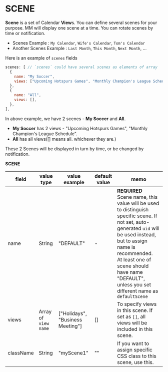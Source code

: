 # SCENE

**Scene** is a set of Calendar **View**s. You can define several scenes for your purpose. MM will display one scene at a time. You can rotate scenes by time or notification.

- Scenes Example : `My Calendar`, `Wife's Calendar`, `Tom's Calendar`
- Another Scenes Example : `Last Month`, `This Month`, `Next Month`, ...

Here is an example of `scenes` fields

```javascript
scenes: [ // `scenes` could have several scenes as elements of array
  {
    name: "My Soccer",
    views: ["Upcoming Hotspurs Games", "Monthly Champion's League Schedule"],
  },
  {
    name: "All",
    views: [],
  },
],
```

In above example, we have 2 scenes - **My Soccer** and **All**.

- **My Soccer** has 2 views - "Upcoming Hotspurs Games", "Monthly Champion's League Schedule".
- **All** has all views([] means all. whichever they are.)

These 2 Scenes will be displayed in turn by time, or be changed by notification.

**SCENE**

| field     | value type           | value example                    | default value | memo                                                                                                                                                                                                                                                                                  |
| --------- | -------------------- | -------------------------------- | ------------- | ------------------------------------------------------------------------------------------------------------------------------------------------------------------------------------------------------------------------------------------------------------------------------------- |
| name      | String               | "DEFAULT"                        | -             | **REQUIRED**<br/>Scene name, this value will be used to distinguish specific scene. If not set, auto-generated `uid` will be used instead, but to assign name is recommended. <br/> At least one of scene should have name "DEFAULT", unless you set different name as `defaultScene` |
| views     | Array of `view name` | ["Holidays", "Business Meeting"] | []            | To specify views in this scene. If set as `[]`, all views will be included in this scene.                                                                                                                                                                                             |
| className | String               | "myScene1"                       | ""            | If you want to assign specific CSS class to this scene, use this.                                                                                                                                                                                                                     |
